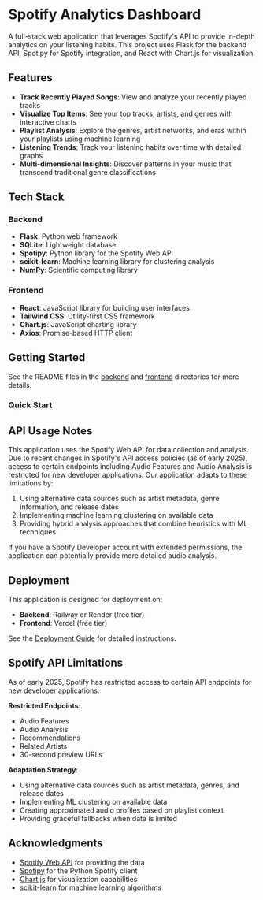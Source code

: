 # Spotify Analytics Dashboard

A full-stack web application that leverages Spotify's API to provide in-depth analytics on your listening habits. This project uses Flask for the backend API, Spotipy for Spotify integration, and React with Chart.js for visualization.

## Features

- **Track Recently Played Songs**: View and analyze your recently played tracks
- **Visualize Top Items**: See your top tracks, artists, and genres with interactive charts
- **Playlist Analysis**: Explore the genres, artist networks, and eras within your playlists using machine learning
- **Listening Trends**: Track your listening habits over time with detailed graphs
- **Multi-dimensional Insights**: Discover patterns in your music that transcend traditional genre classifications

## Tech Stack

### Backend
- **Flask**: Python web framework
- **SQLite**: Lightweight database
- **Spotipy**: Python library for the Spotify Web API
- **scikit-learn**: Machine learning library for clustering analysis
- **NumPy**: Scientific computing library

### Frontend
- **React**: JavaScript library for building user interfaces
- **Tailwind CSS**: Utility-first CSS framework
- **Chart.js**: JavaScript charting library
- **Axios**: Promise-based HTTP client


## Getting Started

See the README files in the [backend](./backend/README.md) and [frontend](./frontend/README.md) directories for more details.


### Quick Start


## API Usage Notes

This application uses the Spotify Web API for data collection and analysis. Due to recent changes in Spotify's API access policies (as of early 2025), access to certain endpoints including Audio Features and Audio Analysis is restricted for new developer applications. Our application adapts to these limitations by:

1. Using alternative data sources such as artist metadata, genre information, and release dates
2. Implementing machine learning clustering on available data
3. Providing hybrid analysis approaches that combine heuristics with ML techniques

If you have a Spotify Developer account with extended permissions, the application can potentially provide more detailed audio analysis.

## Deployment

This application is designed for deployment on:
- **Backend**: Railway or Render (free tier)
- **Frontend**: Vercel (free tier)

See the [Deployment Guide](./backend/README.md#deployment) for detailed instructions.


## Spotify API Limitations

As of early 2025, Spotify has restricted access to certain API endpoints for new developer applications:

**Restricted Endpoints**:
   - Audio Features
   - Audio Analysis
   - Recommendations
   - Related Artists
   - 30-second preview URLs

**Adaptation Strategy**:
   - Using alternative data sources such as artist metadata, genres, and release dates
   - Implementing ML clustering on available data
   - Creating approximated audio profiles based on playlist context
   - Providing graceful fallbacks when data is limited


## Acknowledgments

- [Spotify Web API](https://developer.spotify.com/documentation/web-api/) for providing the data
- [Spotipy](https://spotipy.readthedocs.io/) for the Python Spotify client
- [Chart.js](https://www.chartjs.org/) for visualization capabilities
- [scikit-learn](https://scikit-learn.org/) for machine learning algorithms
